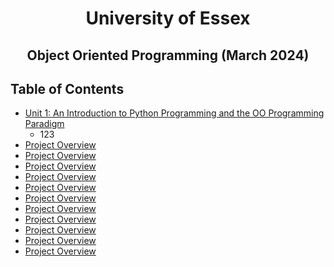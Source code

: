 <div align="center">
    <h1> University of Essex </h1>
</div>

<div align="center">
    <h2> Object Oriented Programming (March 2024) </h2>
</div>

## Table of Contents

- [Unit 1: An Introduction to Python Programming and the OO Programming Paradigm
](Unit01/)
    - 123 
- [Project Overview](Unit02/)
- [Project Overview](Unit03/)
- [Project Overview](Unit04/)
- [Project Overview](Unit05/)
- [Project Overview](Unit06/)
- [Project Overview](Unit07/)
- [Project Overview](Unit08/)
- [Project Overview](Unit09/)
- [Project Overview](Unit10/)
- [Project Overview](Unit11/)
- [Project Overview](Unit12/)

